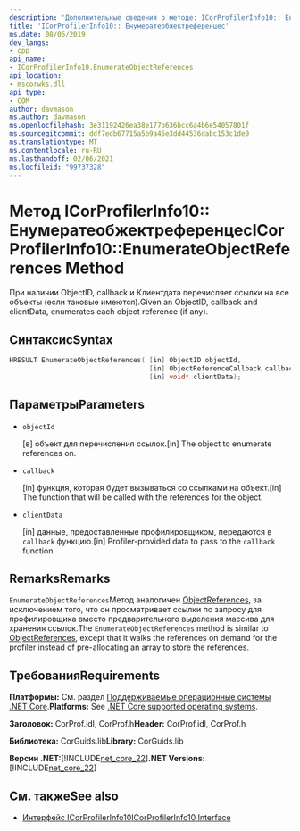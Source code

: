 ```yaml
---
description: 'Дополнительные сведения о методе: ICorProfilerInfo10:: Енумератеобжектреференцес'
title: 'ICorProfilerInfo10:: Енумератеобжектреференцес'
ms.date: 08/06/2019
dev_langs:
- cpp
api_name:
- ICorProfilerInfo10.EnumerateObjectReferences
api_location:
- mscorwks.dll
api_type:
- COM
author: davmason
ms.author: davmason
ms.openlocfilehash: 3e31192426ea38e177b636bcc6a4b6e54057801f
ms.sourcegitcommit: ddf7edb67715a5b9a45e3dd44536dabc153c1de0
ms.translationtype: MT
ms.contentlocale: ru-RU
ms.lasthandoff: 02/06/2021
ms.locfileid: "99737328"
---
```

# <a name="icorprofilerinfo10enumerateobjectreferences-method"></a><span data-ttu-id="a1c9e-103">Метод ICorProfilerInfo10:: Енумератеобжектреференцес</span><span class="sxs-lookup"><span data-stu-id="a1c9e-103">ICorProfilerInfo10::EnumerateObjectReferences Method</span></span>

<span data-ttu-id="a1c9e-104">При наличии ObjectID, callback и Клиентдата перечисляет ссылки на все объекты (если таковые имеются).</span><span class="sxs-lookup"><span data-stu-id="a1c9e-104">Given an ObjectID, callback and clientData, enumerates each object reference (if any).</span></span>

## <a name="syntax"></a><span data-ttu-id="a1c9e-105">Синтаксис</span><span class="sxs-lookup"><span data-stu-id="a1c9e-105">Syntax</span></span>

```cpp
HRESULT EnumerateObjectReferences( [in] ObjectID objectId,
                                   [in] ObjectReferenceCallback callback,
                                   [in] void* clientData);
```

## <a name="parameters"></a><span data-ttu-id="a1c9e-106">Параметры</span><span class="sxs-lookup"><span data-stu-id="a1c9e-106">Parameters</span></span>

- `objectId`

  <span data-ttu-id="a1c9e-107">\[в] объект для перечисления ссылок.</span><span class="sxs-lookup"><span data-stu-id="a1c9e-107">\[in] The object to enumerate references on.</span></span>

- `callback`

  <span data-ttu-id="a1c9e-108">\[in] функция, которая будет вызываться со ссылками на объект.</span><span class="sxs-lookup"><span data-stu-id="a1c9e-108">\[in] The function that will be called with the references for the object.</span></span>

- `clientData`

  <span data-ttu-id="a1c9e-109">\[in] данные, предоставленные профилировщиком, передаются в `callback` функцию.</span><span class="sxs-lookup"><span data-stu-id="a1c9e-109">\[in] Profiler-provided data to pass to the `callback` function.</span></span>

## <a name="remarks"></a><span data-ttu-id="a1c9e-110">Remarks</span><span class="sxs-lookup"><span data-stu-id="a1c9e-110">Remarks</span></span>

<span data-ttu-id="a1c9e-111">`EnumerateObjectReferences`Метод аналогичен [ObjectReferences](icorprofilercallback-objectreferences-method.md), за исключением того, что он просматривает ссылки по запросу для профилировщика вместо предварительного выделения массива для хранения ссылок.</span><span class="sxs-lookup"><span data-stu-id="a1c9e-111">The `EnumerateObjectReferences` method is similar to [ObjectReferences](icorprofilercallback-objectreferences-method.md), except that it walks the references on demand for the profiler instead of pre-allocating an array to store the references.</span></span>

## <a name="requirements"></a><span data-ttu-id="a1c9e-112">Требования</span><span class="sxs-lookup"><span data-stu-id="a1c9e-112">Requirements</span></span>

<span data-ttu-id="a1c9e-113">**Платформы:** См. раздел [Поддерживаемые операционные системы .NET Core](../../../core/install/windows.md?pivots=os-windows).</span><span class="sxs-lookup"><span data-stu-id="a1c9e-113">**Platforms:** See [.NET Core supported operating systems](../../../core/install/windows.md?pivots=os-windows).</span></span>

<span data-ttu-id="a1c9e-114">**Заголовок:** CorProf.idl, CorProf.h</span><span class="sxs-lookup"><span data-stu-id="a1c9e-114">**Header:** CorProf.idl, CorProf.h</span></span>

<span data-ttu-id="a1c9e-115">**Библиотека:** CorGuids.lib</span><span class="sxs-lookup"><span data-stu-id="a1c9e-115">**Library:** CorGuids.lib</span></span>

<span data-ttu-id="a1c9e-116">**Версии .NET:**[!INCLUDE[net_core_22](../../../../includes/net-core-30-md.md)]</span><span class="sxs-lookup"><span data-stu-id="a1c9e-116">**.NET Versions:** [!INCLUDE[net_core_22](../../../../includes/net-core-30-md.md)]</span></span>

## <a name="see-also"></a><span data-ttu-id="a1c9e-117">См. также</span><span class="sxs-lookup"><span data-stu-id="a1c9e-117">See also</span></span>

- [<span data-ttu-id="a1c9e-118">Интерфейс ICorProfilerInfo10</span><span class="sxs-lookup"><span data-stu-id="a1c9e-118">ICorProfilerInfo10 Interface</span></span>](icorprofilerinfo10-interface.md)
